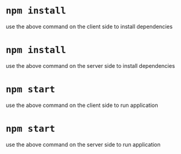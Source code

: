 # `npm install`
use the above command on the client side to install dependencies

# `npm install`
use the above command on the server side to install dependencies

# `npm start`
use the above command on the client side to run application

# `npm start`
use the above command on the server side to run application